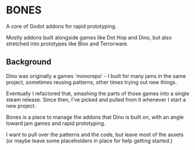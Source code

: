 # BONES

A core of Godot addons for rapid prototyping.

Mostly addons built alongside games like Dot Hop and Dino, but also stretched
into prototypes like Blox and Terrorware.

## Background

Dino was originally a games 'monorepo' - I built for many jams in the same
project, sometimes reusing patterns, other times trying out new things.

Eventually I refactored that, smashing the parts of those games into a single
steam release. Since then, I've picked and pulled from it whenever I start a new
project.

Bones is a place to manage the addons that Dino is built on, with an angle
toward jam games and rapid prototyping.

I want to pull over the patterns and the code, but leave most of the assets
(or maybe leave some placeholders in place for help getting started.)


